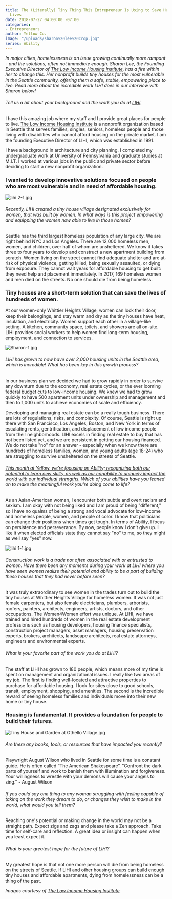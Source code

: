 ```yaml
---
title: The (Literally) Tiny Thing This Entrepreneur Is Using to Save Hundreds of Homeless
  Lives
date: 2018-07-27 04:00:00 -07:00
categories:
- Entrepreneurs
author: Yellow Co.
image: "/uploads/sharon%20lee%20crop.jpg"
series: Ability
---
```


_In major cities, homelessness is an issue growing continually more rampant - and the solutions, often not immediate enough. Sharon Lee, the Founding Executive Director of [The Low Income Housing Institute](https://lihi.org/), has a fire within her to change this. Her nonprofit builds tiny houses for the most vulnerable in the Seattle community, offering them a safe, stable, empowering place to live. Read more about the incredible work LIHI does in our interview with Sharon below!_

###### Tell us a bit about your background and the work you do at [LIHI](https://lihi.org/).

I have this amazing job where my staff and I provide great places for people to live. [The Low Income Housing Institute](https://lihi.org/) is a nonprofit organization based in Seattle that serves families, singles, seniors, homeless people and those living with disabilities who cannot afford housing on the private market. I am the founding Executive Director of LIHI, which was established in 1991.  

I have a background in architecture and city planning. I completed my undergraduate work at University of Pennsylvania and graduate studies at M.I.T. I worked at various jobs in the public and private sector before deciding to start a new nonprofit organization. 

### I wanted to develop innovative solutions focused on people who are most vulnerable and in need of affordable housing. 

![lihi 2-1.jpg](/uploads/lihi%202-1.jpg)

###### Recently, LIHI created a tiny house village designated exclusively for women, that was built by women. In what ways is this project empowering and equipping the women now able to live in those homes? 

Seattle has the third largest homeless population of any large city. We are right behind NYC and Los Angeles. There are 12,000 homeless men, women, and children, over half of whom are unsheltered. We know it takes three to four years to develop and construct a new apartment building from scratch. Women living on the street cannot find adequate shelter and are at-risk of physical violence, getting killed, being sexually assaulted, or dying from exposure. They cannot wait years for affordable housing to get built: they need help and placement immediately. In 2017, 169 homeless women and men died on the streets. No one should die from being homeless.

### Tiny houses are a short-term solution that can save the lives of hundreds of women. 

At our women-only Whittier Heights Village, women can lock their door, keep their belongings, and stay warm and dry as the tiny houses have heat, insulation, and electricity. Women support each other in a village-like setting. A kitchen, community space, toilets, and showers are all on-site. LIHI provides social workers to help women find long-term housing, employment, and connection to services. 

![Sharon-1.jpg](/uploads/Sharon-1.jpg)

###### LIHI has grown to now have over 2,000 housing units in the Seattle area, which is incredible! What has been key in this growth process?

In our business plan we decided we had to grow rapidly in order to survive any downturn due to the economy, real estate cycles, or the ever looming federal budget cuts to low-income housing. We knew we had to grow quickly to have 500 apartment units under ownership and management and then to 1,000 units to achieve economies of scale and efficiency.  

Developing and managing real estate can be a really tough business.  There are lots of regulations, risks, and complexity. Of course, Seattle is right up there with San Francisco, Los Angeles, Boston, and New York in terms of escalating rents, gentrification, and displacement of low income people from their neighborhoods. LIHI excels in finding real estate to buy that has not been listed yet, and we are persistent in getting our housing financed. We do not take "no" for an answer - especially when we know there are hundreds of homeless families, women, and young adults (age 18-24) who are struggling to survive unsheltered on the streets of Seattle.  

###### [This month at Yellow, we’re focusing on Ability; recognizing both our potential to learn new skills, as well as our capability to uniquely impact the world with our individual strengths.](https://yellowco.co/blog/2018/07/02/you-are-enough-poem-recognize-ability/) Which of your abilities have you leaned on to make the meaningful work you’re doing come to life?

As an Asian-American woman, I encounter both subtle and overt racism and sexism. I am okay with not being liked and I am proud of being "different," so I have no qualms of being a strong and vocal advocate for low-income and homeless people, women, and people of color. I know that politicians can change their positions when times get tough. In terms of Ability, I focus on persistence and perseverance. By now, people know I don’t give up. I like it when elected officials state they cannot say "no" to me, so they might as well say "yes" now. 

![lihi 1-1.jpg](/uploads/lihi%201-1.jpg)

###### Construction work is a trade not often associated with or entrusted to women. Have there been any moments during your work at LIHI where you have seen women realize their potential and ability to be a part of building these houses that they had never before seen?

It was truly extraordinary to see women in the trades turn out to build the tiny houses at Whittier Heights Village for homeless women. It was not just female carpenters, but also female electricians, plumbers, arborists, roofers, painters, architects, engineers, artists, doctors, and other occupations. The Women4Women effort was unique. At LIHI, we have trained and hired hundreds of women in the real estate development professions such as housing developers, housing finance specialists, construction project managers, asset managers, housing preservation experts, brokers, architects, landscape architects, real estate attorneys, engineers and environmental experts. 

###### What is your favorite part of the work you do at LIHI?

The staff at LIHI has grown to 180 people, which means more of my time is spent on management and organizational issues. I really like two areas of my job. The first is finding well-located and attractive properties to purchase for affordable housing. I look for sites close to good schools, transit, employment, shopping, and amenities. The second is the incredible reward of seeing homeless families and individuals move into their new home or tiny house.  

### Housing is fundamental. It provides a foundation for people to build their futures. 

![Tiny House and Garden at Othello Village.jpg](/uploads/Tiny%20House%20and%20Garden%20at%20Othello%20Village.jpg)

###### Are there any books, tools, or resources that have impacted you recently?

Playwright August Wilson who lived in Seattle for some time is a constant guide. He is often called “The American Shakespeare”. "Confront the dark parts of yourself and work to banish them with illumination and forgiveness. Your willingness to wrestle with your demons will cause your angels to sing." - August Wilson

###### If you could say one thing to any woman struggling with feeling capable of taking on the work they dream to do, or changes they wish to make in the world, what would you tell them? 

Reaching one's potential or making change in the world may not be a straight path. Expect zigs and zags and please take a Zen approach.  Take time for self-care and reflection. A great idea or insight can happen when you least expect it. 

###### What is your greatest hope for the future of LIHI?

My greatest hope is that not one more person will die from being homeless on the streets of Seattle. If LIHI and other housing groups can build enough tiny houses and affordable apartments, dying from homelessness can be a thing of the past. 

_Images courtesy of [The Low Income Housing Institute](https://lihi.org/)_ 